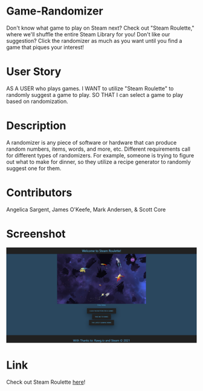 # Game-Randomizer

Don't know what game to play on Steam next? Check out "Steam Roulette," where we'll shuffle the entire Steam Library for you! Don't like our suggestion? Click the randomizer as much as you want until you find a game that piques your interest!

# User Story

AS A USER who plays games.
I WANT to utilize "Steam Roulette" to randomly suggest a game to play.
SO THAT I can select a game to play based on randomization.

# Description

A randomizer is any piece of software or hardware that can produce random numbers, items, words, and more, etc. Different requirements call for different types of randomizers. For example, someone is trying to figure out what to make for dinner, so they utilize a recipe generator to randomly suggest one for them.

# Contributors

Angelica Sargent, James O'Keefe, Mark Andersen, & Scott Core

# Screenshot
![Screenshot](./assets/images/screenshot1.png)

# Link

Check out Steam Roulette [here](https://agraysargent.github.io/Game-Randomizer/)!